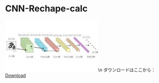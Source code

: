 # CNN-Rechape-calc
![image](https://github.com/hihimamuLab/CNN-Shape/blob/main/%E3%83%80%E3%82%A6%E3%83%B3%E3%83%AD%E3%83%BC%E3%83%89%20.png)\n
ダウンロードはここから：[Download](https://github.com/hihimamuLab/CNN-Shape/releases/tag/v1.0)

